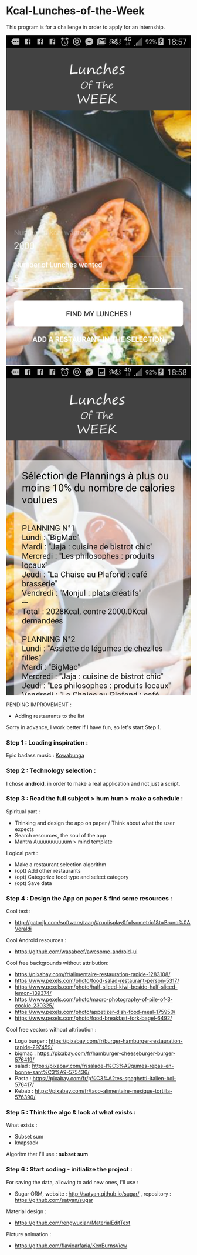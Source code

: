 # Kcal-Lunches-of-the-Week
This program is for a challenge in order to apply for an internship.

![alt text](screenshots/presentation.png "")
![alt text](screenshots/presentation2.png "")

PENDING IMPROVEMENT : 
* Adding restaurants to the list

Sorry in advance, I work better if I have fun, so let's start Step 1.

### Step 1 : Loading inspiration :
Epic badass music : [Kowabunga]

[Kowabunga]: <https://www.youtube.com/watch?v=LfL5x2NfJ6g>

### Step 2 : Technology selection :
I chose **android**, in order to make a real application and not just a script.

### Step 3 : Read the full subject > hum hum > make a schedule :
Spiritual part :
* Thinking and design the app on paper / Think about what the user expects
* Search resources, the soul of the app
* Mantra Auuuuuuuuuum > mind template

Logical part :
* Make a restaurant selection algorithm
* (opt) Add other restaurants
* (opt) Categorize food type and select category
* (opt) Save data

### Step 4 : Design the App on paper & find some resources : 
Cool text : 
* http://patorjk.com/software/taag/#p=display&f=Isometric1&t=Bruno%0AVeraldi

Cool Android resources :
* https://github.com/wasabeef/awesome-android-ui

Cool free backgrounds without attribution: 
* https://pixabay.com/fr/alimentaire-restauration-rapide-1283108/
* https://www.pexels.com/photo/food-salad-restaurant-person-5317/
* https://www.pexels.com/photo/half-sliced-kiwi-beside-half-sliced-lemon-139374/
* https://www.pexels.com/photo/macro-photography-of-pile-of-3-cookie-230325/
* https://www.pexels.com/photo/appetizer-dish-food-meal-175950/
* https://www.pexels.com/photo/food-breakfast-fork-bagel-6492/

Cool free vectors without attribution :
* Logo burger : https://pixabay.com/fr/burger-hamburger-restauration-rapide-297459/ 
* bigmac : https://pixabay.com/fr/hamburger-cheeseburger-burger-576419/ 
* salad : https://pixabay.com/fr/salade-l%C3%A9gumes-repas-en-bonne-sant%C3%A9-575436/ 
* Pasta : https://pixabay.com/fr/p%C3%A2tes-spaghetti-italien-bol-576417/ 
* Kebab : https://pixabay.com/fr/taco-alimentaire-mexique-tortilla-576390/ 

### Step 5 : Think the algo & look at what exists :
What exists :
* Subset sum
* knapsack

Algoritm that I'll use : **subset** **sum**

### Step 6 : Start coding - initialize the project :
For saving the data, allowing to add new ones, I'll use :
* Sugar ORM, website : http://satyan.github.io/sugar/ , repository : https://github.com/satyan/sugar

Material design :
*  https://github.com/rengwuxian/MaterialEditText

Picture animation :
* https://github.com/flavioarfaria/KenBurnsView
